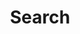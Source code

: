---
title: "Search"
slug: "search"
layout: "search"
outputs:
    - html
    - json
menu:
    main:
        weight: -60
        params: 
---